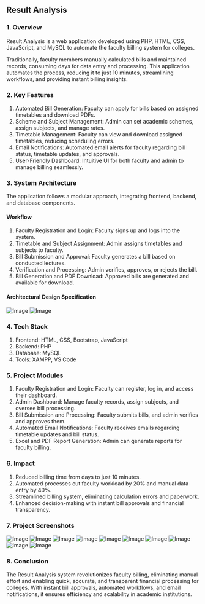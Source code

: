 ## Result Analysis

### 1. Overview
Result Analysis is a web application developed using PHP, HTML, CSS, JavaScript, and MySQL to automate the faculty billing system for colleges.

Traditionally, faculty members manually calculated bills and maintained records, consuming days for data entry and processing. This application automates the process, reducing it to just 10 minutes, streamlining workflows, and providing instant billing insights.

### 2. Key Features
1. Automated Bill Generation: Faculty can apply for bills based on assigned timetables and download PDFs.
2. Scheme and Subject Management: Admin can set academic schemes, assign subjects, and manage rates.
3. Timetable Management: Faculty can view and download assigned timetables, reducing scheduling errors.
4. Email Notifications: Automated email alerts for faculty regarding bill status, timetable updates, and approvals.
5. User-Friendly Dashboard: Intuitive UI for both faculty and admin to manage billing seamlessly.

### 3. System Architecture
The application follows a modular approach, integrating frontend, backend, and database components.

#### Workflow
1. Faculty Registration and Login: Faculty signs up and logs into the system.
2. Timetable and Subject Assignment: Admin assigns timetables and subjects to faculty.
3. Bill Submission and Approval: Faculty generates a bill based on conducted lectures.
4. Verification and Processing: Admin verifies, approves, or rejects the bill.
5. Bill Generation and PDF Download: Approved bills are generated and available for download.

#### Architectural Design Specification
![Image](https://github.com/user-attachments/assets/88118136-8827-42ce-b343-6f31ad2ac31c)
![Image](https://github.com/user-attachments/assets/faae7531-0234-416f-9870-1f56cd8bd125)

### 4. Tech Stack
1. Frontend: HTML, CSS, Bootstrap, JavaScript
2. Backend: PHP
3. Database: MySQL
4. Tools: XAMPP, VS Code

### 5. Project Modules
1. Faculty Registration and Login: Faculty can register, log in, and access their dashboard.
2. Admin Dashboard: Manage faculty records, assign subjects, and oversee bill processing.
3. Bill Submission and Processing: Faculty submits bills, and admin verifies and approves them.
4. Automated Email Notifications: Faculty receives emails regarding timetable updates and bill status.
5. Excel and PDF Report Generation: Admin can generate reports for faculty billing.

### 6. Impact
1. Reduced billing time from days to just 10 minutes.
2. Automated processes cut faculty workload by 20% and manual data entry by 40%.
3. Streamlined billing system, eliminating calculation errors and paperwork.
4. Enhanced decision-making with instant bill approvals and financial transparency.

### 7. Project Screenshots
![Image](https://github.com/user-attachments/assets/46cfe95a-8476-432d-a7ee-d928adc9ffd3)
![Image](https://github.com/user-attachments/assets/404f70ec-3b54-4955-9872-dfdab0b89aaf)
![Image](https://github.com/user-attachments/assets/3df9cc26-fbe0-4e62-9580-accda0300568)
![Image](https://github.com/user-attachments/assets/d00cb1ad-1cd3-4112-9bfd-cb67af3df129)
![Image](https://github.com/user-attachments/assets/517ee8b0-9bbd-4e3b-9472-6f8fc34c6407)
![Image](https://github.com/user-attachments/assets/bac5e1ac-9320-4d64-8099-1f4f3898bf89)
![Image](https://github.com/user-attachments/assets/e8cadf36-bb54-41f2-897a-68eda2a052f7)
![Image](https://github.com/user-attachments/assets/c97a8143-a59b-426c-94bb-8b96a54f97b0)
![Image](https://github.com/user-attachments/assets/333b5d11-2fe5-4b17-a9bd-6e3f279e7301)
![Image](https://github.com/user-attachments/assets/87abcb5d-2b33-471a-b1a2-7e06db57f655)

### 8. Conclusion
The Result Analysis system revolutionizes faculty billing, eliminating manual effort and enabling quick, accurate, and transparent financial processing for colleges. With instant bill approvals, automated workflows, and email notifications, it ensures efficiency and scalability in academic institutions.
